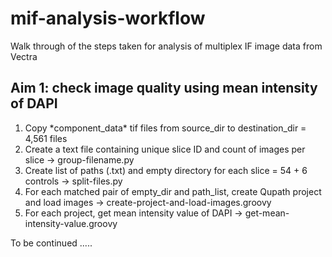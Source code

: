 # mif-analysis-workflow
Walk through of the steps taken for analysis of multiplex IF image data from Vectra

## Aim 1: check image quality using mean intensity of DAPI

1. Copy \*component_data\* tif files from source_dir to destination_dir = 4,561 files
2. Create a text file containing unique slice ID and count of images per slice -> group-filename.py
3. Create list of paths (.txt) and empty directory for each slice = 54 + 6 controls -> split-files.py
4. For each matched pair of empty_dir and path_list, create Qupath project and load images -> create-project-and-load-images.groovy
5. For each project, get mean intensity value of DAPI -> get-mean-intensity-value.groovy

To be continued .....  
